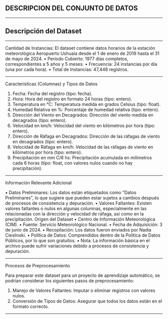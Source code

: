 
## DESCRIPCION DEL CONJUNTO DE DATOS
------------
## Descripción del Dataset

------------
Cantidad de Instancias: El dataset contiene datos horarios de la estación meteorológica Aeropuerto Ushuaia desde el 1 de enero de 2019 hasta el 31 de mayo de 2024.
•	Periodo Cubierto: 1977 días completos, correspondientes a 5 años y 5 meses.
•	Frecuencia: 24 instancias por día (una por cada hora).
•	Total de Instancias: 47,448 registros.

------------
Características (Columnas) y Tipos de Datos

1.	Fecha: Fecha del registro (tipo: fecha).
2.	Hora: Hora del registro en formato 24 horas (tipo: entero).
3.	Temperatura en °C: Temperatura medida en grados Celsius (tipo: float).
4.	Humedad Relativa en %: Porcentaje de humedad relativa (tipo: entero).
5.	Dirección del Viento en Decagrados: Dirección del viento medida en decagrados (tipo: entero).
6.	Velocidad en km/h: Velocidad del viento en kilómetros por hora (tipo: entero).
7.	Dirección de Ráfaga en Decagrados: Dirección de las ráfagas de viento en decagrados (tipo: entero).
8.	Velocidad de Ráfaga en km/h: Velocidad de las ráfagas de viento en kilómetros por hora (tipo: entero).
9.	Precipitación en mm C/6 hs: Precipitación acumulada en milímetros cada 6 horas (tipo: float, con valores nulos cuando no hay precipitación).

-------------
Información Relevante Adicional

•	Datos Preliminares: Los datos están etiquetados como "Datos Preliminares", lo que sugiere que pueden estar sujetos a cambios después de procesos de consistencia y depuración.
•	Valores Faltantes: Existen valores faltantes o nulos en algunas columnas, especialmente en las relacionadas con la dirección y velocidad de ráfaga, así como en la precipitación.
Origen del Dataset
•	Centro de Información Meteorológica (CIM).
•	Fuente: Servicio Meteorológico Nacional.
•	Fecha de Adquisición: 3 de junio de 2024.
•	Recopilación: Los datos fueron enviados por Nadia Cieslinski.
•	Política de Datos: Comprendidos dentro de la Política de Datos Públicos, por lo que son gratuitos.
•	Nota: La información básica en el archivo puede sufrir variaciones debido a procesos de consistencia y depuración.

-----------------
Procesos de Preprocesamiento

Para preparar este dataset para un proyecto de aprendizaje automático, se podrían considerar los siguientes pasos de preprocesamiento:
1.	Manejo de Valores Faltantes: Imputar o eliminar registros con valores nulos.
2.	Conversión de Tipos de Datos: Asegurar que todos los datos están en el formato correcto.

-----------
